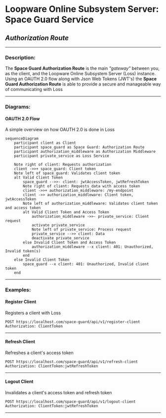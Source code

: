 # **Loopware Online Subsystem Server: Space Guard Service**
## ***Authorization Route***

---

### Description:
The **Space Guard Authorization Route** is the main *"gateway"* between you, as the client, and the Loopware Online Subsystem Server (Loss) instance. Using an OAUTH 2.0 flow along with Json Web Tokens (JWT's) the **Space Guard Authorization Route** is able to provide a secure and manageable way of communicating with Loss

---

### Diagrams:
#### OAUTH 2.0 Flow
A simple overview on how OAUTH 2.0 is done in Loss
```mermaid
sequenceDiagram
	participant client as Client
	participant space_guard as Space Guard: Authorization Route
	participant authorization_middleware as Authorization Middleware
	participant private_service as Loss Service

	Note right of client: Requests authorization
	client ->>+ space_guard: Client token
	Note left of space_guard: Validates client token
	alt Valid Client Token
		space_guard -->>- client: jwtAccessToken, jwtRefreshToken
		Note right of client: Requests data with access token
		client ->>+ authorization_middleware: /my-endpoint
		client ->> authorization_middleware: Client token, jwtAccessToken
		Note left of authorization_middleware: Validates client token and access token
		alt Valid Client Token and Access Token
			authorization_middleware ->>- private_service: Client request
			activate private_service
			Note left of private_service: Process request
			private_service -->> client: Data
			deactivate private_service
		else Invalid Client Token and Access Token
			authorization_middleware --x client: 401: Unauthorized, Invalid token(s)
		end
	else Invalid Client Token
		space_guard --x client: 401: Unauthorized, Invalid client token
	end
```

---

### Examples:
#### Register Client
Registers a client with Loss
```http
POST https://localhost.com/space-guard/api/v1/register-client
Authorization: ClientToken
```

---

#### Refresh Client
Refreshes a client's access token
```http
POST https://localhost.com/space-guard/api/v1/refresh-client
Authorization: ClientToken:jwtRefreshToken
```

---

#### Logout Client
Invalidates a client's access token and refresh token
```http
POST https://localhost.com/space-guard/api/v1/logout-client
Authorization: ClientToken:jwtRefreshToken
```

---